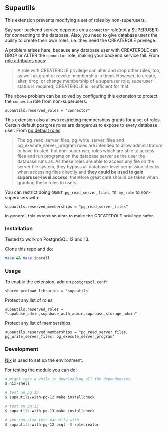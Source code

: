 ## Supautils

This extension prevents modifying a set of roles by non-superusers.

Say your backend service depends on a `connector` role(not a SUPERUSER) for connecting to the database. Also, you need to give database users the ability to create their own roles, i.e. they need the CREATEROLE privilege.

A problem arises here, because any database user with CREATEROLE can DROP or ALTER the `connector` role, making your backend service fail.
From [role attributes docs](https://www.postgresql.org/docs/current/role-attributes.html):

> A role with CREATEROLE privilege can alter and drop other roles, too, as well as grant or revoke membership in them.
> However, to create, alter, drop, or change membership of a superuser role, superuser status is required;
> CREATEROLE is insufficient for that.

The above problem can be solved by configuring this extension to protect the `connector`role from non-superusers:

```
supautils.reserved_roles = "connector"
```

This extension also allows restricting memberships grants for a set of roles. Certain default postgres roles are dangerous
to expose to every database user. From [pg default roles](https://www.postgresql.org/docs/11/default-roles.html):

> The pg_read_server_files, pg_write_server_files and pg_execute_server_program roles are intended to allow administrators to have trusted,
> but non-superuser, roles which are able to access files and run programs on the database server as the user the database runs as.
> As these roles are able to access any file on the server file system, they bypass all database-level permission checks when accessing files directly
> and **they could be used to gain superuser-level access**, therefore great care should be taken when granting these roles to users.

You can restrict doing `GRANT pg_read_server_files TO my_role` to non-superusers with:

```
supautils.reserved_memberships = "pg_read_server_files"
```

In general, this extension aims to make the CREATEROLE privilege safer.

### Installation

Tested to work on PostgreSQL 12 and 13.

Clone this repo and do:

```bash
make && make install
```

### Usage

To enable the extension, add on `postgresql.conf`:

```
shared_preload_libraries = 'supautils'
```

Protect any list of roles:

```
supautils.reserved_roles = "supabase_admin,supabase_auth_admin,supabase_storage_admin"
```

Protect any list of memberships:

```
supautils.reserved_memberships = "pg_read_server_files, pg_write_server_files, pg_execute_server_program"
```

### Development

[Nix](https://nixos.org/download.html) is used to set up the environment.

For testing the module you can do:

```bash
# might take a while in downloading all the dependencies
$ nix-shell

# test on pg 12
$ supautils-with-pg-12 make installcheck

# test on pg 13
$ supautils-with-pg-13 make installcheck

# you can also test manually with
$ supautils-with-pg-12 psql -U rolecreator
```
